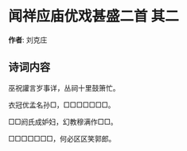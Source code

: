 # 闻祥应庙优戏甚盛二首  其二

**作者**: 刘克庄

## 诗词内容

巫祝讙言岁事详，丛祠十里鼓箫忙。

衣冠优孟名孙□，□□□□□□□。

□□阏氏成妒妇，幻教穆满作□□。

□□□□□□□，何必区区笑郭郎。

